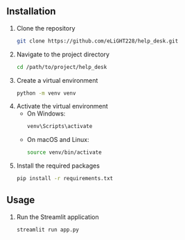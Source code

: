 ## Installation

1. Clone the repository
   ```sh
   git clone https://github.com/eLiGHT228/help_desk.git
   ```
2. Navigate to the project directory
   ```sh
   cd /path/to/project/help_desk
   ```
3. Create a virtual environment
   ```sh
   python -m venv venv
   ```
4. Activate the virtual environment
   - On Windows:
     ```sh
     venv\Scripts\activate
     ```
   - On macOS and Linux:
     ```sh
     source venv/bin/activate
     ```
5. Install the required packages
   ```sh
   pip install -r requirements.txt
   ```

## Usage

1. Run the Streamlit application
   ```sh
   streamlit run app.py
   ```
